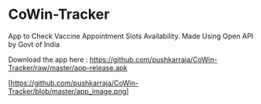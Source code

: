 # CoWin-Tracker
App to Check Vaccine Appointment Slots Availability. Made Using Open API by Govt of India

Download the app here : https://github.com/pushkarraja/CoWin-Tracker/raw/master/app-release.apk

[https://github.com/pushkarraja/CoWin-Tracker/blob/master/app_image.png]
